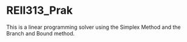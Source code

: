 # REII313_Prak

This is a linear programming solver using the Simplex Method and the Branch and Bound method.
